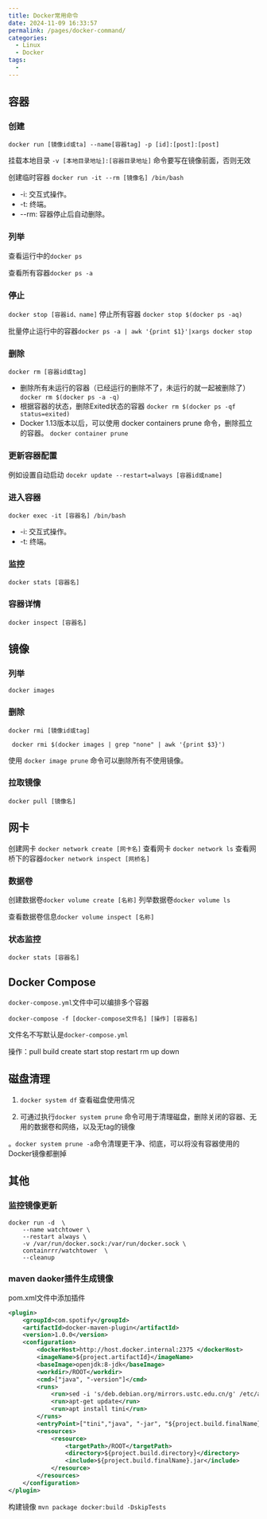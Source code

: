 ```yaml
---
title: Docker常用命令
date: 2024-11-09 16:33:57
permalink: /pages/docker-command/
categories:
  - Linux
  - Docker
tags:
  - 
---
```


## 容器

### 创建

`docker run [镜像id或ta] --name[容器tag] -p [id]:[post]:[post]`

挂载本地目录 `-v [本地目录地址]:[容器目录地址]`  命令要写在镜像前面，否则无效

创建临时容器 `docker run -it --rm [镜像名] /bin/bash`
- -i: 交互式操作。
- -t: 终端。
- --rm: 容器停止后自动删除。


### 列举

查看运行中的`docker ps`

查看所有容器`docker ps -a`  

### 停止

`docker stop [容器id、name]`
停止所有容器 `docker stop $(docker ps -aq)`

批量停止运行中的容器`docker ps -a | awk '{print $1}'|xargs docker stop`

### 删除

`docker rm [容器id或tag]`

- 删除所有未运行的容器（已经运行的删除不了，未运行的就一起被删除了）
`docker rm $(docker ps -a -q)`
- 根据容器的状态，删除Exited状态的容器
`docker rm $(docker ps -qf status=exited)`
- Docker 1.13版本以后，可以使用 docker containers prune 命令，删除孤立的容器。
`docker container prune`

### 更新容器配置

例如设置自动启动 `docekr update --restart=always [容器id或name]`

### 进入容器

`docker exec -it [容器名] /bin/bash`

- -i: 交互式操作。
- -t: 终端。

### 监控

`docker stats [容器名]`

### 容器详情

`docker inspect [容器名]`

## 镜像

### 列举

`docker images`

### 删除

`docker rmi [镜像id或tag]`

```shell
 docker rmi $(docker images | grep "none" | awk '{print $3}')
 ```

 使用 `docker image prune` 命令可以删除所有不使用镜像。

### 拉取镜像

`docker pull [镜像名]`


## 网卡

创建网卡 `docker network create [网卡名]`
查看网卡 `docker network ls`
查看网桥下的容器`docker network inspect [网桥名]`

### 数据卷

创建数据卷`docker volume create [名称]`
列举数据卷`docker volume ls`

查看数据卷信息`docker volume inspect [名称]`

### 状态监控

`docker stats [容器名]`

## Docker Compose

`docker-compose.yml`文件中可以编排多个容器

`docker-compose -f [docker-compose文件名] [操作] [容器名]`

文件名不写默认是`docker-compose.yml`

操作：pull build create start stop restart rm up down

## 磁盘清理

1. `docker system df` 查看磁盘使用情况

2. 可通过执行`docker system prune` 命令可用于清理磁盘，删除关闭的容器、无用的数据卷和网络，以及无tag的镜像

。` docker system prune -a `命令清理更干净、彻底，可以将没有容器使用的Docker镜像都删掉

## 其他

### 监控镜像更新

```shell
docker run -d  \
    --name watchtower \
    --restart always \
    -v /var/run/docker.sock:/var/run/docker.sock \
    containrrr/watchtower  \
    --cleanup
```

### maven daoker插件生成镜像

pom.xml文件中添加插件

```xml
<plugin>
    <groupId>com.spotify</groupId>
    <artifactId>docker-maven-plugin</artifactId>
    <version>1.0.0</version>
    <configuration>
        <dockerHost>http://host.docker.internal:2375 </dockerHost>
        <imageName>${project.artifactId}</imageName>
        <baseImage>openjdk:8-jdk</baseImage>
        <workdir>/ROOT</workdir>
        <cmd>["java", "-version"]</cmd>
        <runs>
            <run>sed -i 's/deb.debian.org/mirrors.ustc.edu.cn/g' /etc/apt/sources.list</run>
            <run>apt-get update</run>
            <run>apt install tini</run>
        </runs>
        <entryPoint>["tini","java", "-jar", "${project.build.finalName}.jar"]</entryPoint>
        <resources>
            <resource>
                <targetPath>/ROOT</targetPath>
                <directory>${project.build.directory}</directory>
                <include>${project.build.finalName}.jar</include>
            </resource>
        </resources>
    </configuration>
</plugin>
```
构建镜像 `mvn package docker:build -DskipTests`


